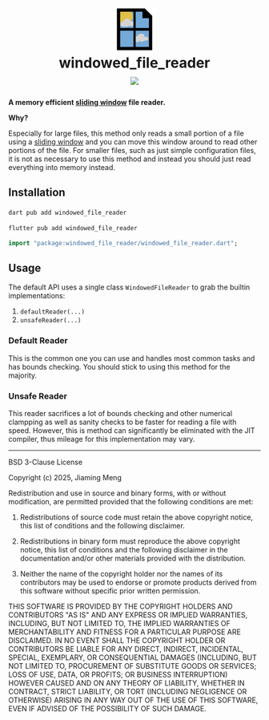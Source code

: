 <h1 align="center">
<img src="https://raw.githubusercontent.com/exoad/windowed_file_reader/refs/heads/main/meta/logo.png" width=86/><br/>windowed_file_reader
<br/>
<img src="https://github.com/exoad/windowed_file_reader/actions/workflows/dart.yml/badge.svg" />
</h1>

**A memory efficient [sliding window](https://stackoverflow.com/a/64111403/14501343) file reader.**

**Why?**

Especially for large files, this method only reads a small portion of a file using a [sliding window](https://stackoverflow.com/a/64111403/14501343) and you can
move this window around to read other portions of the file. For smaller files, such as just simple configuration files, it is not as necessary to use this method
and instead you should just read everything into memory instead.

## Installation

`dart pub add windowed_file_reader`

`flutter pub add windowed_file_reader`

```dart
import "package:windowed_file_reader/windowed_file_reader.dart";
```

## Usage

The default API uses a single class `WindowedFileReader` to grab the builtin implementations:

1. `defaultReader(...)`
2. `unsafeReader(...)`

### Default Reader

This is the common one you can use and handles most common tasks and has bounds checking. You should
stick to using this method for the majority.

### Unsafe Reader

This reader sacrifices a lot of bounds checking and other numerical clampping as well as sanity checks to
be faster for reading a file with speed. However, this is method can significantly be eliminated with the
JIT compiler, thus mileage for this implementation may vary.

---

BSD 3-Clause License

Copyright (c) 2025, Jiaming Meng

Redistribution and use in source and binary forms, with or without
modification, are permitted provided that the following conditions are met:

1. Redistributions of source code must retain the above copyright notice, this
   list of conditions and the following disclaimer.

2. Redistributions in binary form must reproduce the above copyright notice,
   this list of conditions and the following disclaimer in the documentation
   and/or other materials provided with the distribution.

3. Neither the name of the copyright holder nor the names of its
   contributors may be used to endorse or promote products derived from
   this software without specific prior written permission.

THIS SOFTWARE IS PROVIDED BY THE COPYRIGHT HOLDERS AND CONTRIBUTORS "AS IS"
AND ANY EXPRESS OR IMPLIED WARRANTIES, INCLUDING, BUT NOT LIMITED TO, THE
IMPLIED WARRANTIES OF MERCHANTABILITY AND FITNESS FOR A PARTICULAR PURPOSE ARE
DISCLAIMED. IN NO EVENT SHALL THE COPYRIGHT HOLDER OR CONTRIBUTORS BE LIABLE
FOR ANY DIRECT, INDIRECT, INCIDENTAL, SPECIAL, EXEMPLARY, OR CONSEQUENTIAL
DAMAGES (INCLUDING, BUT NOT LIMITED TO, PROCUREMENT OF SUBSTITUTE GOODS OR
SERVICES; LOSS OF USE, DATA, OR PROFITS; OR BUSINESS INTERRUPTION) HOWEVER
CAUSED AND ON ANY THEORY OF LIABILITY, WHETHER IN CONTRACT, STRICT LIABILITY,
OR TORT (INCLUDING NEGLIGENCE OR OTHERWISE) ARISING IN ANY WAY OUT OF THE USE
OF THIS SOFTWARE, EVEN IF ADVISED OF THE POSSIBILITY OF SUCH DAMAGE.
